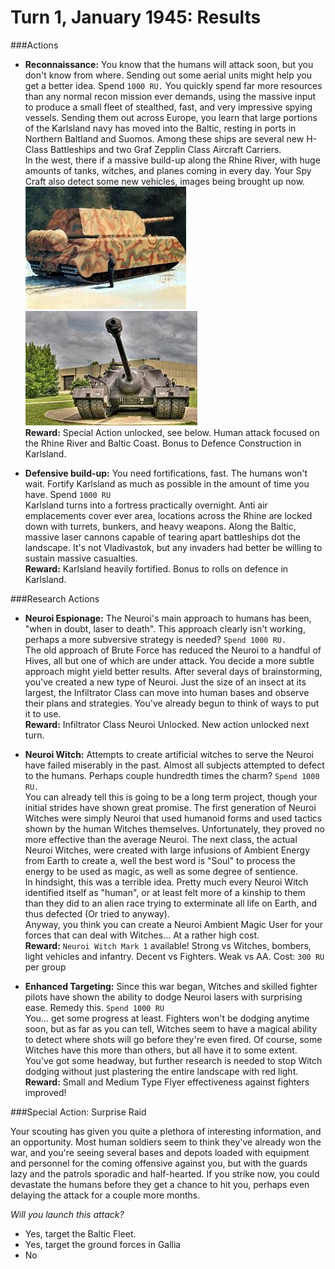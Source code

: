 # Turn 1, January 1945: Results

###Actions

- **Reconnaissance:** You know that the humans will attack soon, but you don't know from where. Sending out some aerial units might help you get a better idea. Spend `1000 RU.` 
You quickly spend far more resources than any normal recon mission ever demands, using the massive input to produce a small fleet of stealthed, fast, and very impressive spying vessels. Sending them out across Europe, you learn that large portions of the Karlsland navy has moved into the Baltic, resting in ports in Northern Baltland and Suomos. Among these ships are several new H-Class Battleships and two Graf Zepplin Class Aircraft Carriers.  
In the west, there if a massive build-up along the Rhine River, with huge amounts of tanks, witches, and planes coming in every day. Your Spy Craft also detect some new vehicles, images being brought up now.  
![Tank 1](../images/tank1.jpg)
![​Tank 1](../images/tank2.jpg)  
**Reward:** Special Action unlocked, see below. Human attack focused on the Rhine River and Baltic Coast. Bonus to Defence Construction in Karlsland.

- **Defensive build-up:** You need fortifications, fast. The humans won't wait. Fortify Karlsland as much as possible in the amount of time you have. Spend `1000 RU`  
Karlsland turns into a fortress practically overnight. Anti air emplacements cover ever area, locations across the Rhine are locked down with turrets, bunkers, and heavy weapons. Along the Baltic, massive laser cannons capable of tearing apart battleships dot the landscape. It's not Vladivastok, but any invaders had better be willing to sustain massive casualties.  
**Reward:** Karlsland heavily fortified. Bonus to rolls on defence in Karlsland.

###Research Actions  
- **Neuroi Espionage:** The Neuroi's main approach to humans has been, "when in doubt, laser to death". This approach clearly isn't working, perhaps a more subversive strategy is needed? `Spend 1000 RU.`  
The old approach of Brute Force has reduced the Neuroi to a handful of Hives, all but one of which are under attack. You decide a more subtle approach might yield better results. After several days of brainstorming, you've created a new type of Neuroi. Just the size of an insect at its largest, the Infiltrator Class can move into human bases and observe their plans and strategies. You've already begun to think of ways to put it to use.  
**Reward:** Infiltrator Class Neuroi Unlocked. New action unlocked next turn.

- **Neuroi Witch:** Attempts to create artificial witches to serve the Neuroi have failed miserably in the past. Almost all subjects attempted to defect to the humans. Perhaps couple hundredth times the charm? `Spend 1000 RU.`  
You can already tell this is going to be a long term project, though your initial strides have shown great promise. The first generation of Neuroi Witches were simply Neuroi that used humanoid forms and used tactics shown by the human Witches themselves. Unfortunately, they proved no more effective than the average Neuroi. The next class, the actual Neuroi Witches, were created with large infusions of Ambient Energy from Earth to create a, well the best word is "Soul" to process the energy to be used as magic, as well as some degree of sentience.  
In hindsight, this was a terrible idea. Pretty much every Neuroi Witch identified itself as "human", or at least felt more of a kinship to them than they did to an alien race trying to exterminate all life on Earth, and thus defected (Or tried to anyway).  
Anyway, you think you can create a Neuroi Ambient Magic User for your forces that can deal with Witches... At a rather high cost.  
**Reward:** `Neuroi Witch Mark 1` available! Strong vs Witches, bombers, light vehicles and infantry. Decent vs Fighters. Weak vs AA. Cost: `300 RU` per group

- **Enhanced Targeting:** Since this war began, Witches and skilled fighter pilots have shown the ability to dodge Neuroi lasers with surprising ease. Remedy this. `Spend 1000 RU`  
You... get some progress at least. Fighters won't be dodging anytime soon, but as far as you can tell, Witches seem to have a magical ability to detect where shots will go before they're even fired. Of course, some Witches have this more than others, but all have it to some extent. You've got some headway, but further research is needed to stop Witch dodging without just plastering the entire landscape with red light.  
**Reward:** Small and Medium Type Flyer effectiveness against fighters improved!

###Special Action: Surprise Raid

Your scouting has given you quite a plethora of interesting information, and an opportunity. Most human soldiers seem to think they've already won the war, and you're seeing several bases and depots loaded with equipment and personnel for the coming offensive against you, but with the guards lazy and the patrols sporadic and half-hearted. If you strike now, you could devastate the humans before they get a chance to hit you, perhaps even delaying the attack for a couple more months.

*Will you launch this attack?*

- Yes, target the Baltic Fleet.
- Yes, target the ground forces in Gallia
- No
